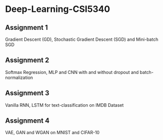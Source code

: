 # Deep-Learning-CSI5340

## Assignment 1
Gradient Descent (GD), Stochastic Gradient Descent (SGD) and Mini-batch SGD

## Assignment 2
Softmax Regression, MLP and CNN with and without dropout and batch-normalization

## Assignment 3
Vanilla RNN, LSTM for text-classification on IMDB Dataset

## Assignment 4
VAE, GAN and WGAN on MNIST and CIFAR-10
